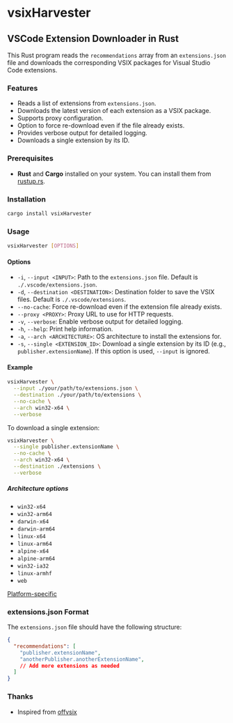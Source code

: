 # vsixHarvester

## VSCode Extension Downloader in Rust

This Rust program reads the `recommendations` array from an `extensions.json` file and downloads the corresponding VSIX packages for Visual Studio Code extensions.

### Features

- Reads a list of extensions from `extensions.json`.
- Downloads the latest version of each extension as a VSIX package.
- Supports proxy configuration.
- Option to force re-download even if the file already exists.
- Provides verbose output for detailed logging.
- Downloads a single extension by its ID.

### Prerequisites

- **Rust** and **Cargo** installed on your system. You can install them from [rustup.rs](https://rustup.rs/).

### Installation

```sh
cargo install vsixHarvester
```

### Usage

```sh
vsixHarvester [OPTIONS]
```

#### Options

- `-i`, `--input <INPUT>`: Path to the `extensions.json` file. Default is `./.vscode/extensions.json`.
- `-d`, `--destination <DESTINATION>`: Destination folder to save the VSIX files. Default is `./.vscode/extensions`.
- `--no-cache`: Force re-download even if the extension file already exists.
- `--proxy <PROXY>`: Proxy URL to use for HTTP requests.
- `-v`, `--verbose`: Enable verbose output for detailed logging.
- `-h`, `--help`: Print help information.
- `-a`, `--arch <ARCHITECTURE>`: OS architecture to install the extensions for.
- `-s`, `--single <EXTENSION_ID>`: Download a single extension by its ID (e.g., `publisher.extensionName`). If this option is used, `--input` is ignored.

#### Example

```sh
vsixHarvester \
  --input ./your/path/to/extensions.json \
  --destination ./your/path/to/extensions \
  --no-cache \
  --arch win32-x64 \
  --verbose
```

To download a single extension:

```sh
vsixHarvester \
  --single publisher.extensionName \
  --no-cache \
  --arch win32-x64 \
  --destination ./extensions \
  --verbose
```

##### Architecture options

- `win32-x64`
- `win32-arm64`
- `darwin-x64`
- `darwin-arm64`
- `linux-x64`
- `linux-arm64`
- `alpine-x64`
- `alpine-arm64`
- `win32-ia32`
- `linux-armhf`
- `web`

[Platform-specific](https://code.visualstudio.com/api/working-with-extensions/publishing-extension#platformspecific-extensions)

### extensions.json Format

The `extensions.json` file should have the following structure:

```json
{
  "recommendations": [
    "publisher.extensionName",
    "anotherPublisher.anotherExtensionName",
    // Add more extensions as needed
  ]
}
```

### Thanks

- Inspired from [offvsix](https://github.com/exaluc/offvsix)
